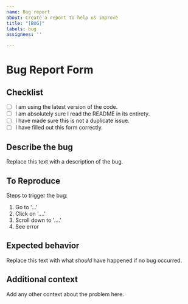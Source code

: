 ```yaml
---
name: Bug report
about: Create a report to help us improve
title: "[BUG]"
labels: bug
assignees: ''

---
```


# Bug Report Form

## Checklist

- [ ] I am using the latest version of the code.
- [ ] I am absolutely sure I read the README in its entirety.
- [ ] I have made sure this is not a duplicate issue.
- [ ] I have filled out this form correctly.

## Describe the bug

Replace this text with a description of the bug.

## To Reproduce

Steps to trigger the bug:

1. Go to '...'
2. Click on '....'
3. Scroll down to '....'
4. See error

## Expected behavior

Replace this text with what _should_ have happened if no bug occurred.

## Additional context

Add any other context about the problem here.
